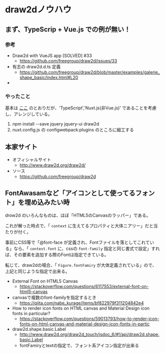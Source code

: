 # draw2dノウハウ

## まず、TypeScrip + Vue.js での例が無い！

### 参考

- Draw2d with VueJS app [SOLVED] #33
  - https://github.com/freegroup/draw2d/issues/33
- 有志の draw2d.d.ts 定義
  - https://github.com/freegroup/draw2d/blob/master/examples/galerie_shape_basic/index.html#L20
- 
 
### やったこと

基本は [ここ](https://github.com/freegroup/draw2d/issues/33) のとおりだが、'TypeScript','Nuxt.js(非Vue.js)' であることを考慮し、アレンジしている。

1. npm install --save jquery jquery-ui draw2d
0. nuxt.config.js の configwebpack:plugins のところに細工する

## 本家サイト

- オフィシャルサイト
  - http://www.draw2d.org/draw2d/
- ソース
  - https://github.com/freegroup/draw2d

## FontAwasamなど「アイコンとして使ってるフォント」を埋め込みたい時

drow2d のいろんなものは、ほぼ「HTML5のCanvasのラッパー」である。

これが解った時点で、「 `context` に生えてるプロパティと大体ニアリー」だと当たりが付く。

事前にCSS等で「@font-face が定義され、Fontファイルを落としてこれている」なら、「 `context.font` に、cssの `font-family` 指定と同じ書式で設定」すれば、その要素を追加する際のFontは指定できている。

転じて、draw2dの場合、「 `Figure.fontFamiry` が大体定義されている」ので、上記と同じような指定で出来る。

- External Font on HTML5 Canvas
  - https://stackoverflow.com/questions/6117553/external-font-on-html5-canvas
- canvasで複数のfont-familyを指定するとき
  - https://qiita.com/nabe_kurage/items/bf822979f311204842e4
- How to render icon fonts on HTML canvas and Material Design icon fonts in particular?
  - https://stackoverflow.com/questions/59013793/how-to-render-icon-fonts-on-html-canvas-and-material-design-icon-fonts-in-partic
- draw2d.shape.basic.Label
  - http://www.draw2d.org/draw2d_touch/jsdoc_6/#!/api/draw2d.shape.basic.Label
  - fontFamiryとtextの指定で、フォント系アイコン指定が出来る